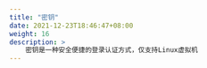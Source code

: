 ```yaml
---
title: "密钥"
date: 2021-12-23T18:46:47+08:00
weight: 16
description: >
    密钥是一种安全便捷的登录认证方式，仅支持Linux虚拟机
---
```


